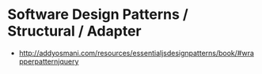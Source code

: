 # Software Design Patterns / Structural / Adapter

* <http://addyosmani.com/resources/essentialjsdesignpatterns/book/#wrapperpatternjquery>
